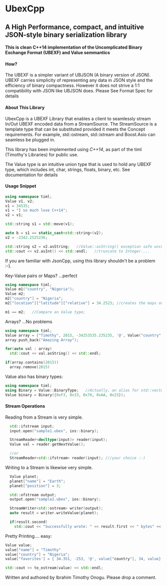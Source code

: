 # UbexCpp
## A High Performance, compact, and intuitive JSON-style binary serialization library

#### This is clean C++14 implementation of the Uncomplicated Binary Exchange Format (UBEXF) and Value semmantics

#### How?
The UBEXF is a simpler variant of UBJSON (A binary version of JSON). UBEXF carries simplicity of representing any data in JSON style and the efficiency of binary compactness. However it does not strive a 1:1 compatibility with JSON like UBJSON does. Please See Format Spec for details

#### About This Library
UbexCpp is a UBEXF Library that enables a client to seamlessly stream In/Out UBEXF encoded data from a StreamSource. The StreamSource is a template type that can be substituted provided it meets the Concept requirements. For example, std::ostream, std::istream and Boost.Asio can seamless be plugged in.

This library has been implemented using *C++14*, as part of the timl (Timothy's Libraries) for public use.

The Value type is an intuitive union type that is used to hold any UBEXF type, which includes int, char, strings, floats, binary, etc. See documentation for details

#### Usage Snippet
```C++
using namespace timl;
Value v1, v2;
v1 = 34535;
v1 = "I so much love C++14";
v2 = v1;

std::string s1 = std::move(v1);

auto b = s1 == static_cast<std::string>(v2);
v2 = -2342.2525236;

std::string s2 = v2.asString;   //Value::asString() exception safe unconditional cast
std::cout << v2.asInt() << std::endl;   //truncate to Integer....

```
If you are familiar with JsonCpp, using this library shouldn't be a problem :-).



Key-Value pairs or Maps? ...perfect
```C++
using namespace timl;
Value m1("country", "Nigeria");
Value m2;
m2["country"] = "Nigeria";
m2["location"]["latitude"]["relative"] = 34.2523; //creates the maps on the fly... fast

m1 == m2;   //Compare an Value type;
```



Arrays? ...No problems
```C++
using namespace timl;
Value array = {"Timothy", 2015, -34253535.235235, '@', Value("country", "Nigeria")};
array.push_back("Amazing Array");

for(auto val : array)
  std::cout << val.asString() << std::endl;

if(array.contains(2015))
  array.remove(2015)
```



Value also has binary types:
```C++
using namespace timl;
using Binary = Value::BinaryType;   //Actually, an alias for std::vector<unsigned char>
Value binary = Binary({0xF3, 0x33, 0x76, 0xAA, 0x23});
```



#### Stream Operations
Reading from a Stream is very simple.
```C++
  std::ifstream input;
  input.open("sample1.ubex", ios::binary);

  StreamReader<decltype(input)> reader(input);
  Value val = reader.getNextValue();

  //or
  StreamReader<std::ifstream> reader(input); ///your choice :-)
```



Writing to a Stream is likewise very simple.
```C++
  Value planet;
  planet["name"] = "Earth";
  planet["position"] = 3;

  std::ofstream output;
  output.open("sample2.ubex", ios::binary);

  StreamWriter<std::ostream> writer(output);
  auto result = writer.writeValue(planet);

  if(result.second)
    std::cout << "Successfully wrote: " << result.first << " bytes" << std::endl;
```


Pretty Printing.... easy:
```C++
Value value;
value["name"] = "Timothy"
value["country"] = "Nigeria";
value["favorites'] = { 34.351, -253, '@', value["country"], 34, value};

std::cout << to_ostream(value) << std::endl;
```




Written and authored by Ibrahim Timothy Onogu.
Please drop a comment.
